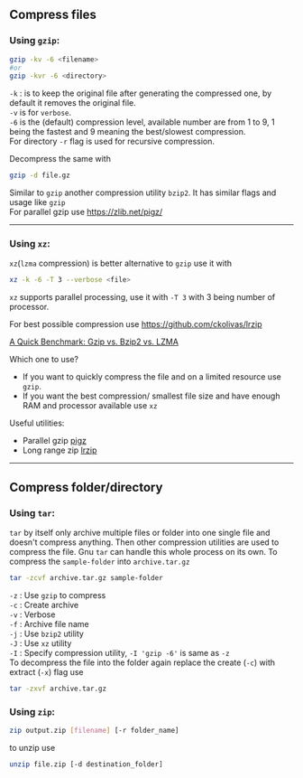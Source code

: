 ## Compress files
### Using `gzip`: 

```bash
gzip -kv -6 <filename>
#or
gzip -kvr -6 <directory>
```
`-k` : is to keep the original file after generating the compressed one, by default it removes the original file.   
`-v` is for `verbose`.   
`-6` is the (default) compression level, available number are from 1 to 9, 1 being the fastest and 9 meaning the best/slowest compression.   
For directory `-r` flag is used for recursive compression.  

Decompress the same with 
```bash
gzip -d file.gz
```

Similar to `gzip` another compression utility `bzip2`. It has similar flags and usage like `gzip`  
For parallel gzip use https://zlib.net/pigz/  



---
### Using `xz`:  
`xz`(`lzma` compression) is better alternative to `gzip` use it with 
```bash
xz -k -6 -T 3 --verbose <file>
```
`xz` supports parallel processing, use it with `-T 3` with 3 being number of processor.  

For best possible compression use https://github.com/ckolivas/lrzip  

[A Quick Benchmark: Gzip vs. Bzip2 vs. LZMA](https://tukaani.org/lzma/benchmarks.html)  

Which one to use?  
* If you want to quickly compress the file and on a limited resource use `gzip`. 
* If you want the best compression/ smallest file size and have enough RAM and processor available use `xz`  

Useful utilities:  
* Parallel gzip [pigz](https://zlib.net/pigz/)
* Long range zip [lrzip](https://github.com/ckolivas/lrzip)

---
## Compress folder/directory  
### Using `tar`:   
`tar` by itself only archive multiple files or folder into one single file and doesn't compress anything. Then other compression utilities are used to compress the file. Gnu `tar` can handle this whole process on its own. To compress the `sample-folder` into `archive.tar.gz`
```bash
tar -zcvf archive.tar.gz sample-folder
```
`-z` : Use `gzip` to compress  
`-c` : Create archive  
`-v` : Verbose  
`-f` : Archive file name  
`-j` : Use `bzip2` utility  
`-J` : Use `xz` utility  
`-I` : Specify compression utility, `-I 'gzip -6'` is same as `-z`  
To decompress the file into the folder again replace the create (`-c`) with extract (`-x`) flag use
```bash
tar -zxvf archive.tar.gz
```  


### Using `zip`:  
```bash
zip output.zip [filename] [-r folder_name]
```
to unzip use  
```bash
unzip file.zip [-d destination_folder]
```
